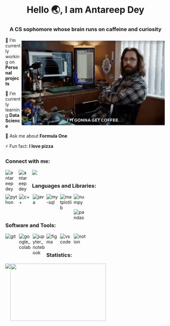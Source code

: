 <h1 align="center">Hello 🌏, I am Antareep Dey</h2>
<h3 align="center"> A CS sophomore whose brain runs on caffeine and curiosity  </h3>
<img align="right" alt="GIF" src="https://github.com/AntareepDey/AntareepDey/blob/main/ezgif-4-13ffbb59e2.gif" width="450" height="265" style="padding: 10px 3px 10px 3px;" />

🔭 I’m currently working on **Personal projects**  

🌱 I’m currently learning **Data Science**

💬 Ask me about **Formula One**

⚡ Fun fact: **I love pizza**

<h3 align="left">Connect with me:</h3>
<p align="left">
<a href="https://www.quora.com/profile/Antareep-Dey" target="blank"><img align='left' src="https://cdn.simpleicons.org/quora/#B92B27" alt="antareep dey" width="32" style="padding-right:10px;"/></a><a href="https://t.me/ANTAREEP_DEY" target="blank"><img align='left' src="https://cdn.simpleicons.org/telegram/#26A5E4" alt="antareep dey"  width="32" style="padding-right:10px;"/><a href="https://www.linkedin.com/in/antareepdey/" target="blank"><img align="left" width="32" src="https://cdn.jsdelivr.net/gh/devicons/devicon@latest/icons/linkedin/linkedin-original.svg" style="padding-right:10px;"/></a>                                             
</p>
<br>
<h3 align="left">Languages and Libraries: </h3>
<section>
  <p align="left">
    <img align="left" width="38" src="https://cdn.jsdelivr.net/gh/devicons/devicon@latest/icons/python/python-original.svg" alt="python" style="margin-right:5px;"/>
    <img align="left" width="38" src="https://cdn.jsdelivr.net/gh/devicons/devicon@latest/icons/cplusplus/cplusplus-original.svg" alt="c++" style="padding-right:5px;"/>
    <img align="left" width="38" src="https://cdn.jsdelivr.net/gh/devicons/devicon@latest/icons/java/java-original.svg" alt="java" style="padding-right:5px;"/>
    <img align="left" width="38" src="https://cdn.jsdelivr.net/gh/devicons/devicon@latest/icons/mysql/mysql-original-wordmark.svg" alt="my-sql" style="padding-right:5px;" />
    <img align="left" width="38" src="https://cdn.jsdelivr.net/gh/devicons/devicon@latest/icons/matplotlib/matplotlib-original.svg" alt="matplotlib" style="padding-right:5px;"/>
    <img align="left" width="38" src="https://cdn.jsdelivr.net/gh/devicons/devicon@latest/icons/numpy/numpy-original.svg" alt="numpy" style="padding-right:5px;"/>
  </p>
  <br>
  <br>
  
  <p align="left">
    <img align="left" width="38" src="https://cdn.jsdelivr.net/gh/devicons/devicon@latest/icons/pandas/pandas-original.svg" alt="pandas" style="padding-right:5px;"/>
<!--     <img align="left" width="38" src="https://cdn.jsdelivr.net/gh/devicons/devicon@latest/icons/opencv/opencv-original.svg" alt="opencv" style="padding-right:5px;"/>
    <img align="left" width="38" src="https://cdn.jsdelivr.net/gh/devicons/devicon@latest/icons/scikitlearn/scikitlearn-original.svg" alt="scikit-learn" style="padding-right:5px;" />
    <img align="left" width="38" src="https://cdn.simpleicons.org/flask/#FF6F00" style="padding-right:5px;"/>
    <img align="left" width="38" src="https://cdn.simpleicons.org/tensorflow/#FF6F00" alt="tensorflow" style="padding-right:5px;" />
    <img align="left" width="38" src="https://cdn.simpleicons.org/pytorch/#EE4C2C" alt="pytorch" style="padding-right:5px;" />
    <img align="left" width="38" src="https://cdn.simpleicons.org/astro/#BC52EE" alt="astro" style="padding-right:5px;" /> -->
    </p>
</section>
<br>
</p>
<h3 align="left">Software and Tools:</h3>
<Section>
  <img align="left" width="38" src="https://cdn.simpleicons.org/git/#F05032" alt="git" style="margin-right:5px;"/>
  <img align="left" width="38" src="https://cdn.simpleicons.org/googlecolab/#F9AB00" alt="google_colab" style="margin-right:5px;"/>
  <img align="left" width="38" src="https://cdn.simpleicons.org/jupyter/#F37626" alt="jupyter_notebook" style="margin-right:5px;"/>
  <img align="left" width="38" src="https://cdn.jsdelivr.net/gh/devicons/devicon@latest/icons/figma/figma-original.svg" alt="figma" style="padding-right:5px;"/>
  <img align="left" width="38" src="https://cdn.simpleicons.org/visualstudiocode/#007ACC" alt="vscode" style="padding-right:5px;" />
  <img align="left" width="38" src="https://cdn.jsdelivr.net/gh/devicons/devicon@latest/icons/notion/notion-original.svg" alt="notion" style="padding-right:5px;"/>
</section>
<br>
<br>
<h3 align="left">Statistics:</h3>
<section align="centre">
   <img align="left" height="180"  src="https://github-readme-stats.vercel.app/api?username=AntareepDey&show_icons=true&theme=gotham&hide_border=true&count_total=true&hide_rank=true&show=prs_merged&hide=issues"/>
  <img align="left" height="180" width="300" src="https://github-readme-stats.vercel.app/api/top-langs/?username=AntareepDey&layout=compact&hide_progress=true&theme=gotham&hide_border=true"/>
</section>
